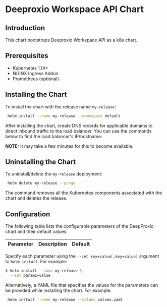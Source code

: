 # Deeproxio Workspace API Chart

## Introduction

This chart bootstraps Deeproxio Workspace API as a k8s chart.

## Prerequisites

- Kubernetes 1.14+
- NGINX Ingress Addon
- Prometheus (optional)

## Installing the Chart

To install the chart with the release name `my-release`:

```bash
 helm install --name my-release --namespace default
```

After installing the chart, create DNS records for applicable domains to direct inbound traffic to
the load balancer. You can use the commands below to find the load balancer's IP/hostname:

**NOTE:** It may take a few minutes for this to become available.

## Uninstalling the Chart

To uninstall/delete the `my-release` deployment:

```bash
 helm delete my-release --purge
```

The command removes all the Kubernetes components associated with the chart and deletes the
release.

## Configuration

The following table lists the configurable parameters of the DeepProxio chart and their default values.

| Parameter | Description | Default |
| --------- | ----------- | ------- |

Specify each parameter using the `--set key=value[,key=value]` argument to `helm install`. For example:

```bash
$ helm install --name my-release \
  --set param1=value
```

Alternatively, a YAML file that specifies the values for the parameters can be provided while
installing the chart. For example:

```bash
 helm install --name my-release --values values.yaml
```
